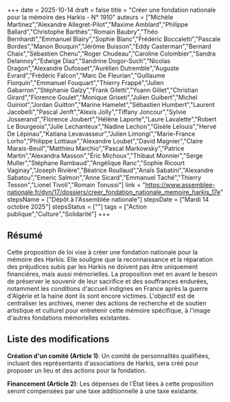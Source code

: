 +++
date = 2025-10-14
draft = false
title = "Créer une fondation nationale pour la mémoire des Harkis - N° 1910"
auteurs = ["Michèle Martinez","Alexandre Allegret-Pilot","Maxime Amblard","Philippe Ballard","Christophe Barthès","Romain Baubry","Théo Bernhardt","Emmanuel Blairy","Sophie Blanc","Frédéric Boccaletti","Pascale Bordes","Manon Bouquin","Jérôme Buisson","Eddy Casterman","Bernard Chaix","Sébastien Chenu","Roger Chudeau","Caroline Colombier","Sandra Delannoy","Edwige Diaz","Sandrine Dogor-Such","Nicolas Dragon","Alexandre Dufosset","Aurélien Dutremble","Auguste Evrard","Frédéric Falcon","Marc De Fleurian","Guillaume Florquin","Emmanuel Fouquart","Thierry Frappé","Julien Gabarron","Stéphanie Galzy","Frank Giletti","Yoann Gillet","Christian Girard","Florence Goulet","Monique Griseti","Julien Guibert","Michel Guiniot","Jordan Guitton","Marine Hamelet","Sébastien Humbert","Laurent Jacobelli","Pascal Jenft","Alexis Jolly","Tiffany Joncour","Sylvie Josserand","Florence Joubert","Hélène Laporte","Laure Lavalette","Robert Le Bourgeois","Julie Lechanteux","Nadine Lechon","Gisèle Lelouis","Hervé De Lépinau","Katiana Levavasseur","Julien Limongi","Marie-France Lorho","Philippe Lottiaux","Alexandre Loubet","David Magnier","Claire Marais-Beuil","Matthieu Marchio","Pascal Markowsky","Patrice Martin","Alexandra Masson","Éric Michoux","Thibaut Monnier","Serge Muller","Stéphane Rambaud","Angélique Ranc","Sophie Ricourt Vaginay","Joseph Rivière","Béatrice Roullaud","Anaïs Sabatini","Alexandre Sabatou","Emeric Salmon","Anne Sicard","Emmanuel Taché","Thierry Tesson","Lionel Tivoli","Romain Tonussi"]
link = "https://www.assemblee-nationale.fr/dyn/17/dossiers/creer_fondation_nationale_memoire_harkis_17e"
stepsName = ["Dépôt à l'Assemblée nationale"]
stepsDate = ["Mardi 14 octobre 2025"]
stepsStatus = [""]
tags = ["Action publique","Culture","Solidarité"]
+++

## Résumé

Cette proposition de loi vise à créer une fondation nationale pour la mémoire des Harkis. Elle souligne que la reconnaissance et la réparation des préjudices subis par les Harkis ne doivent pas être uniquement financières, mais aussi mémorielles. La proposition met en avant le besoin de préserver le souvenir de leur sacrifice et des souffrances endurées, notamment les conditions d'accueil indignes en France après la guerre d'Algérie et la haine dont ils sont encore victimes. L'objectif est de centraliser les archives, mener des actions de recherche et de soutien artistique et culturel pour entretenir cette mémoire spécifique, à l'image d'autres fondations mémorielles existantes.

## Liste des modifications

**Création d'un comité (Article 1)**: Un comité de personnalités qualifiées, incluant des représentants d'associations de Harkis, sera créé pour proposer un lieu et des actions pour la fondation.

**Financement (Article 2)**: Les dépenses de l'État liées à cette proposition seront compensées par une taxe additionnelle à une taxe existante.
